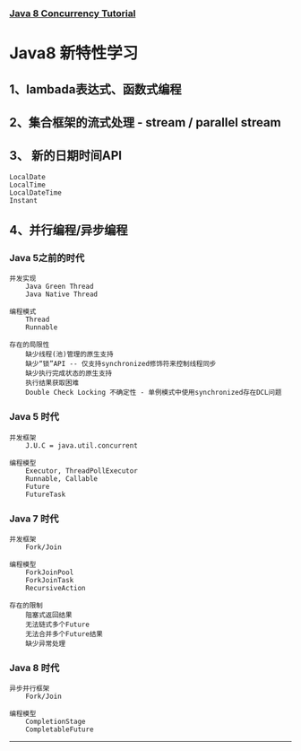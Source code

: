 
### [Java 8 Concurrency Tutorial](http://winterbe.com/posts/2015/04/07/java8-concurrency-tutorial-thread-executor-examples/)




# Java8 新特性学习

## 1、lambada表达式、函数式编程



## 2、集合框架的流式处理 - stream / parallel stream




## 3、 新的日期时间API
	LocalDate
	LocalTime
	LocalDateTime
	Instant


## 4、并行编程/异步编程

### Java 5之前的时代
	并发实现
		Java Green Thread
		Java Native Thread

	编程模式
		Thread
		Runnable
	
	存在的局限性
		缺少线程(池)管理的原生支持
		缺少“锁”API -- 仅支持synchronized修饰符来控制线程同步
		缺少执行完成状态的原生支持
		执行结果获取困难 
		Double Check Locking 不确定性 - 单例模式中使用synchronized存在DCL问题



### Java 5 时代
	并发框架
		J.U.C = java.util.concurrent
	
	编程模型
		Executor, ThreadPollExecutor
		Runnable, Callable
		Future
		FutureTask


### Java 7 时代
	并发框架
		Fork/Join

	编程模型
		ForkJoinPool
		ForkJoinTask
		RecursiveAction

	存在的限制
		阻塞式返回结果
		无法链式多个Future
		无法合并多个Future结果
		缺少异常处理	


### Java 8 时代
	异步并行框架 
		Fork/Join
	
	编程模型
		CompletionStage
		CompletableFuture
		
		

-----
